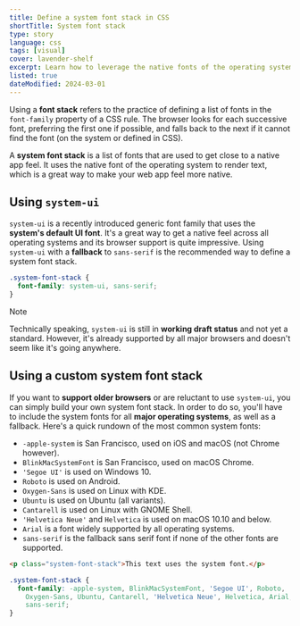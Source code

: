 ```yaml
---
title: Define a system font stack in CSS
shortTitle: System font stack
type: story
language: css
tags: [visual]
cover: lavender-shelf
excerpt: Learn how to leverage the native fonts of the operating system to get close to a native app feel.
listed: true
dateModified: 2024-03-01
---
```


Using a **font stack** refers to the practice of defining a list of fonts in the `font-family` property of a CSS rule. The browser looks for each successive font, preferring the first one if possible, and falls back to the next if it cannot find the font (on the system or defined in CSS).

A **system font stack** is a list of fonts that are used to get close to a native app feel. It uses the native font of the operating system to render text, which is a great way to make your web app feel more native.

## Using `system-ui`

`system-ui` is a recently introduced generic font family that uses the **system's default UI font**. It's a great way to get a native feel across all operating systems and its browser support is quite impressive. Using `system-ui` with a **fallback** to `sans-serif` is the recommended way to define a system font stack.

```css
.system-font-stack {
  font-family: system-ui, sans-serif;
}
```

> [!NOTE]
>
> Technically speaking, `system-ui` is still in **working draft status** and not yet a standard. However, it's already supported by all major browsers and doesn't seem like it's going anywhere.

## Using a custom system font stack

If you want to **support older browsers** or are reluctant to use `system-ui`, you can simply build your own system font stack. In order to do so, you'll have to include the system fonts for all **major operating systems**, as well as a fallback. Here's a quick rundown of the most common system fonts:

- `-apple-system` is San Francisco, used on iOS and macOS (not Chrome however).
- `BlinkMacSystemFont` is San Francisco, used on macOS Chrome.
- `'Segoe UI'` is used on Windows 10.
- `Roboto` is used on Android.
- `Oxygen-Sans` is used on Linux with KDE.
- `Ubuntu` is used on Ubuntu (all variants).
- `Cantarell` is used on Linux with GNOME Shell.
- `'Helvetica Neue'` and `Helvetica` is used on macOS 10.10 and below.
- `Arial` is a font widely supported by all operating systems.
- `sans-serif` is the fallback sans serif font if none of the other fonts are supported.

```html
<p class="system-font-stack">This text uses the system font.</p>
```

```css
.system-font-stack {
  font-family: -apple-system, BlinkMacSystemFont, 'Segoe UI', Roboto,
    Oxygen-Sans, Ubuntu, Cantarell, 'Helvetica Neue', Helvetica, Arial,
    sans-serif;
}
```
